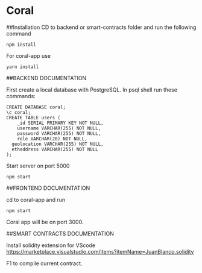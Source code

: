 # Coral

##Installation
CD to backend or smart-contracts folder and run the following command
```
npm install
```
For coral-app use
```
yarn install
```

##BACKEND DOCUMENTATION

First create a local database with PostgreSQL. In psql shell run these commands:
```
CREATE DATABASE coral;
\c coral;
CREATE TABLE users (
	_id SERIAL PRIMARY KEY NOT NULL,
	username VARCHAR(255) NOT NULL,
	password VARCHAR(255) NOT NULL,
	role VARCHAR(20) NOT NULL,
  geolocation VARCHAR(255) NOT NULL,
  ethaddress VARCHAR(255) NOT NULL
); 
```

Start server on port 5000
```
npm start
```

##FRONTEND DOCUMENTATION

cd to coral-app and run
```
npm start
```
Coral app will be on port 3000.



##SMART CONTRACTS DOCUMENTATION

Install solidity extension for VScode
https://marketplace.visualstudio.com/items?itemName=JuanBlanco.solidity

F1 to compile current contract.


